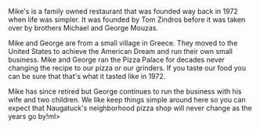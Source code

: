 Mike's is a family owned restaurant that was founded way back in 1972 when life was simpler. It was founded by Tom Zindros before it was taken over by brothers Michael and George Mouzas.

Mike and George are from a small village in Greece. They moved to the United States to achieve the American Dream and run their own small business. Mike and George ran the Pizza Palace for decades never changing the recipe to our pizza or our grinders. If you taste our food you can be sure that that's what it tasted like in 1972.

Mike has since retired but George continues to run the business with his wife and two children. We like keep things simple around here so you can expect that Naugatuck's neighborhood pizza shop will never change as the years go by!ml>
